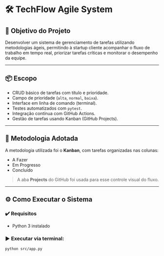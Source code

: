 # 🛠️ TechFlow Agile System

## 🎯 Objetivo do Projeto
Desenvolver um sistema de gerenciamento de tarefas utilizando metodologias ágeis, permitindo à startup cliente acompanhar o fluxo de trabalho em tempo real, priorizar tarefas críticas e monitorar o desempenho da equipe.

---

## 📦 Escopo
- CRUD básico de tarefas com título e prioridade.
- Campo de prioridade (`alta`, `normal`, `baixa`).
- Interface em linha de comando (terminal).
- Testes automatizados com `pytest`.
- Integração contínua com GitHub Actions.
- Gestão de tarefas usando Kanban (GitHub Projects).

---

## 🚀 Metodologia Adotada
A metodologia utilizada foi o **Kanban**, com tarefas organizadas nas colunas:

- A Fazer
- Em Progresso
- Concluído

> A aba **Projects** do GitHub foi usada para esse controle visual do fluxo.

---

## ⚙️ Como Executar o Sistema

### ✔️ Requisitos
- Python 3 instalado

### ▶️ Executar via terminal:
```bash
python src/app.py
